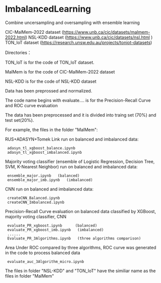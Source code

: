 # ImbalancedLearning
Combine uncersampling and oversampling with ensemble learning

CIC-MalMem-2022 dataset (https://www.unb.ca/cic/datasets/malmem-2022.html)
NSL-KDD dataset  (https://www.unb.ca/cic/datasets/nsl.html )
TON_IoT dataset (https://research.unsw.edu.au/projects/toniot-datasets)


Directories：

TON_IoT is for the code of TON_IoT dataset.

MalMem is for the code of CIC-MalMem-2022 dataset

NSL-KDD is for the code of NSL-KDD dataset

Data has been preprossed and normalized.

The code name begins with evaluate.... is for the Precision-Recall Curve and ROC curve evaluation

The data has been preprocessed and it is divided into traing set (70%) and test set(20%).

For example, the files in the folder "MalMem":

RUS+ADASYN+Tomek Link run on balanced and imbalanced data:

     adasyn_tl_xgboost_balance.ipynb
     adasyn_tl_xgboost_imbalanced.ipynb

Majority voting classifier (ensemble of Logistic Regression, Decision Tree, SVM, K-Nearest Neighbor) run on balanced and imbalanced data:

     ensemble_major.ipynb   (balanced)
     ensemble_major_imb.ipynb   (imbalanced)
     
CNN run on balanced and imbalanced data:

     createCNN_Balanced.ipynb
     createCNN_Imbalanced.ipynb
     
Precision-Recall Curve evaluation on balanced data classified by XGBoost, majority voting classifier, CNN

     evaluate_PR_xgboost.ipynb      (balanced)
     evaluate_PR_xgboost_imb.ipynb   (imbalanced)
     ......
     Evaluate_PR_3Algorithms.ipynb   (three algorithms comparison)
     
Area Under ROC compared by three algorithms, ROC curve was generated in the code to process balanced data

     evaluate_auc_3Algorithm_micro.ipynb

The files in folder "NSL-KDD" and "TON_IoT" have the similiar name as the files in folder "MalMem"
     

